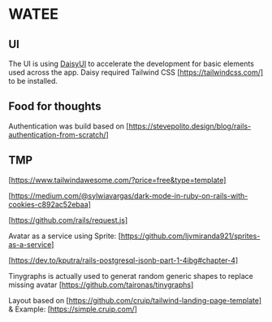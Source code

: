 # WATEE

## UI
The UI is using [DaisyUI](https://daisyui.com/) to accelerate the development for basic elements used across the app. Daisy required Tailwind CSS [https://tailwindcss.com/] to be installed.

## Food for thoughts

Authentication was build based on [https://stevepolito.design/blog/rails-authentication-from-scratch/]

## TMP
[https://www.tailwindawesome.com/?price=free&type=template]

[https://medium.com/@sylwiavargas/dark-mode-in-ruby-on-rails-with-cookies-c892ac52ebaa]

[https://github.com/rails/request.js]

Avatar as a service using Sprite: [https://github.com/ljvmiranda921/sprites-as-a-service]

[https://dev.to/kputra/rails-postgresql-jsonb-part-1-4ibg#chapter-4]

Tinygraphs is actually used to generat random generic shapes to replace missing avatar [https://github.com/taironas/tinygraphs]

Layout based on [https://github.com/cruip/tailwind-landing-page-template] & Example: [https://simple.cruip.com/]
